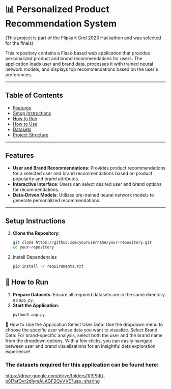 # 📊 Personalized Product Recommendation System

(This project is part of the Flipkart Grid 2023 Hackathon and was selected for the finals) 

This repository contains a Flask-based web application that provides personalized product and brand recommendations for users. The application loads user and brand data, processes it with trained neural network models, and displays top recommendations based on the user's preferences.

---

## Table of Contents

- [Features](#features)
- [Setup Instructions](#setup-instructions)
- [How to Run](#how-to-run)
- [How to Use](#how-to-use)
- [Datasets](#datasets)
- [Project Structure](#project-structure)

---

## Features

- **User and Brand Recommendations**: Provides product recommendations for a selected user and brand recommendations based on product popularity and brand attributes.
- **Interactive Interface**: Users can select desired user and brand options for recommendations.
- **Data-Driven Models**: Utilizes pre-trained neural network models to generate personalized recommendations.

---

## Setup Instructions

1. **Clone the Repository**:
   ```bash
   git clone https://github.com/yourusername/your-repository.git
   cd your-repository

2. Install Dependencies
   ```bash
   pip install -r requirements.txt

## 🚀 How to Run

1. **Prepare Datasets**: Ensure all required datasets are in the same directory as `app.py`.
2. **Start the Application**:
   ```bash
   python3 app.py


📝 How to Use the Application
Select User Data:
Use the dropdown menu to choose the specific user whose data you want to visualize.
Select Brand Data:
For brand-specific analysis, select both the user and the brand name from the dropdown options.
With a few clicks, you can easily navigate between user and brand visualizations for an insightful data exploration experience!

### The datasets required for this application can be found here:
https://drive.google.com/drive/folders/1f3PhKi-p8I7afQvr2dIymALAGF2QyVVE?usp=sharing
